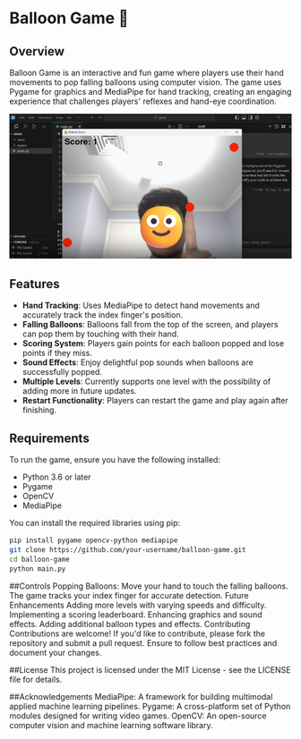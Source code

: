 # Balloon Game 🎈

## Overview
Balloon Game is an interactive and fun game where players use their hand movements to pop falling balloons using computer vision. The game uses Pygame for graphics and MediaPipe for hand tracking, creating an engaging experience that challenges players' reflexes and hand-eye coordination.

![Gameplay](gameplay.png)

## Features
- **Hand Tracking**: Uses MediaPipe to detect hand movements and accurately track the index finger's position.
- **Falling Balloons**: Balloons fall from the top of the screen, and players can pop them by touching with their hand.
- **Scoring System**: Players gain points for each balloon popped and lose points if they miss.
- **Sound Effects**: Enjoy delightful pop sounds when balloons are successfully popped.
- **Multiple Levels**: Currently supports one level with the possibility of adding more in future updates.
- **Restart Functionality**: Players can restart the game and play again after finishing.

## Requirements
To run the game, ensure you have the following installed:
- Python 3.6 or later
- Pygame
- OpenCV
- MediaPipe

You can install the required libraries using pip:

```bash
pip install pygame opencv-python mediapipe
git clone https://github.com/your-username/balloon-game.git
cd balloon-game
python main.py
```

##Controls
Popping Balloons: Move your hand to touch the falling balloons. The game tracks your index finger for accurate detection.
Future Enhancements
Adding more levels with varying speeds and difficulty.
Implementing a scoring leaderboard.
Enhancing graphics and sound effects.
Adding additional balloon types and effects.
Contributing
Contributions are welcome! If you'd like to contribute, please fork the repository and submit a pull request. Ensure to follow best practices and document your changes.

##License
This project is licensed under the MIT License - see the LICENSE file for details.

##Acknowledgements
MediaPipe: A framework for building multimodal applied machine learning pipelines.
Pygame: A cross-platform set of Python modules designed for writing video games.
OpenCV: An open-source computer vision and machine learning software library.

